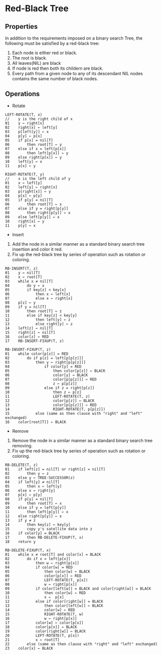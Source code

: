 # Red-Black Tree

## Properties

In addition to the requirements imposed on a binary search Tree, the following must be satisfied by a red-black tree:

1. Each node is either red or black.
2. The root is black.
3. All leaves(NIL) are black
4. If node is red then both its childern are black.
5. Every path from a given node to any of its descendant NIL nodes contains the same number of black nodes.

## Operations

- Rotate

```pseudocode
LEFT-ROTATE(T, x)  
//    y is the right child of x
01    y ← right[x]
02    right[x] ← left[y]
03    p[left[y]] ← x
04    p[y] ← p[x]
05    if p[x] = nil[T]
06        then root[T] ← y
07    else if x = left[p[x]]  
08        then left[p[x]] ← y
09    else right[p[x]] ← y
10    left[y] ← x
11    p[x] ← y
```

```pseudocode
RIGHT-ROTATE(T, y)  
//    x is the left child of y
01    x ← left[y]
02    left[y] ← right[x]
03    p[right[x]] ← y
04    p[x] ← p[y]
05    if p[y] = nil[T]
06        then root[T] ← x
07    else if y = right[p[y]]  
08        then right[p[y]] ← x  
09    else left[p[y]] ← x
10    right[x] ← y
11    p[y] ← x
```

- Insert

1. Add the node in a similar manner as a standard binary search tree insertion and color it red.
2. Fix up the red-black tree by series of operation such as rotation or coloring.

```pseudocode
RB-INSERT(T, z)  
01    y ← nil[T]
02    x ← root[T]
03    while x ≠ nil[T]
04        do y ← x
05        if key[z] < key[x]  
06            then x ← left[x]  
07            else x ← right[x]  
08    p[z] ← y
09    if y = nil[T]
10        then root[T] ← z
11        else if key[z] < key[y]
12            then left[y] ← z
13            else right[y] ← z
14    left[z] ← nil[T]
15    right[z] ← nil[T]
16    color[z] ← RED
17    RB-INSERT-FIXUP(T, z)
```

```pseudocode
RB-INSERT-FIXUP(T, z)
01    while color[p[z]] = RED  
02        do if p[z] = left[p[p[z]]]
03            then y ← right[p[p[z]]]
04                if color[y] = RED
05                    then color[p[z]] ← BLACK
06                    color[y] ← BLACK
07                    color[p[p[z]]] ← RED
08                    z ← p[p[z]]
09                else if z = right[p[z]]
10                    then z ← p[z]
11                    LEFT-ROTATE(T, z)
12                    color[p[z]] ← BLACK
13                    color[p[p[z]]] ← RED
14                    RIGHT-ROTATE(T, p[p[z]])
15            else (same as then clause with "right" and "left" exchanged)
16    color[root[T]] ← BLACK
```

- Remove

1. Remove the node in a similar manner as a standard binary search tree removing.
2. Fix up the red-black tree by series of operation such as rotation or coloring.

```pseudocode
RB-DELETE(T, z)
01    if left[z] = nil[T] or right[z] = nil[T]
02        then y ← z
03    else y ← TREE-SUCCESSOR(z)
04    if left[y] ≠ nil[T]
05        then x ← left[y]
06    else x ← right[y]
07    p[x] ← p[y]
08    if p[y] = nil[T]
09        then root[T] ← x
10    else if y = left[p[y]]
11        then left[p[y]] ← x
12    else right[p[y]] ← x
13    if y ≠ z
14        then key[z] ← key[y]
15        copy y's satellite data into z
16    if color[y] = BLACK
17        then RB-DELETE-FIXUP(T, x)
18    return y
```

```pseudocode
RB-DELETE-FIXUP(T, x)
01    while x ≠ root[T] and color[x] = BLACK  
02        do if x = left[p[x]]
03            then w ← right[p[x]]
04            if color[w] = RED
05                then color[w] ← BLACK
06                color[p[x]] ← RED
07                LEFT-ROTATE(T, p[x])
08                w ← right[p[x]]
09            if color[left[w]] = BLACK and color[right[w]] = BLACK
10                then color[w] ← RED
11                x ←  p[x]
12            else if color[right[w]] = BLACK
13                then color[left[w]] ← BLACK
14                color[w] ← RED
15                RIGHT-ROTATE(T, w)
16                w ← right[p[x]]
17            color[w] ← color[p[x]]
18            color[p[x]] ← BLACK
19            color[right[w]] ← BLACK
20            LEFT-ROTATE(T, p[x])
21            x ← root[T]
22        else (same as then clause with "right" and "left" exchanged)
23    color[x] ← BLACK
```
